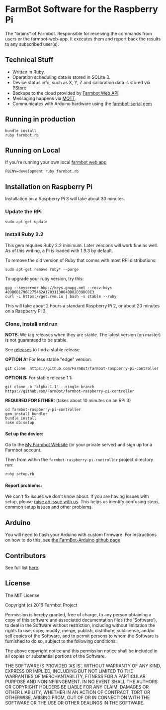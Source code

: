 # FarmBot Software for the Raspberry Pi

The "brains" of Farmbot. Responsible for receiving the commands from users or the farmbot-web-app. It executes them and report back the results to any subscribed user(s).

Technical Stuff
---------------

* Written in Ruby.
* Operation scheduling data is stored in SQLite 3.
* Device status info, such as X, Y, Z and calibration data is stored via [PStore](http://ruby-doc.org/stdlib-1.9.2/libdoc/pstore/rdoc/PStore.html)
* Backups to the cloud provided by [Farmbot Web API](https://github.com/farmbot/farmbot-web-api).
* Messaging happens via [MQTT](http://mqtt.org/).
* Communicates with Arduino hardware using the [farmbot-serial gem](https://github.com/FarmBot/farmbot-serial)

Running in production
---------------------

```
bundle install
ruby farmbot.rb
```


Running on Local
----------------

If you're running your own local [farmbot web app](https://github.com/farmbot/farmbot-web-app)

`FBENV=development ruby farmbot.rb`


Installation on Raspberry Pi
----------------------------

Installation on a Raspberry Pi 3 will take about 30 minutes.

### Update the RPi

```
sudo apt-get update
```

### Install Ruby 2.2

This gem requires Ruby 2.2 minimum. Later versions will work fine as well. As of this writing, a Pi is loaded with 1.9.3 by default.

To remove the old version of Ruby that comes with most RPi distributions:

```
sudo apt-get remove ruby* --purge
```

To upgrade your ruby version, try this:

```
gpg --keyserver hkp://keys.gnupg.net --recv-keys 409B6B1796C275462A1703113804BB82D39DC0E3
curl -L https://get.rvm.io | bash -s stable --ruby
```

This will take about 2 hours a standard Raspberry Pi 2, or about 20 minutes on a Raspberry Pi 3.

### Clone, install and run

**NOTE:** We tag releases when they are stable. The latest version (on master) is not guaranteed to be stable.

See [releases](https://github.com/FarmBot/farmbot-raspberry-pi-controller/releases) to find a stable release.

**OPTION A:** For less stable "edge" version:

```
git clone  https://github.com/FarmBot/farmbot-raspberry-pi-controller
```

**OPTION B:** For stable release 1.1:

```
git clone -b 'alpha-1.1' --single-branch  https://github.com/FarmBot/farmbot-raspberry-pi-controller
```

**REQUIRED FOR EITHER:** (takes about 10 minutes on an RPi 3)

```
cd farmbot-raspberry-pi-controller
gem install bundler
bundle install
rake db:setup
```

#### Set up the device:

Go to the [My Farmbot Website](http://my.farmbot.io) (or your private server) and sign up for a Farmbot account.

Then from within the `farmbot-raspberry-pi-controller` project directory run:

```bash
ruby setup.rb
```

#### Report problems:

We can't fix issues we don't know about. If you are having issues with setup, please [raise an issue with us](https://github.com/FarmBot/farmbot-raspberry-pi-controller/issues/new). This helps us identify confusing steps, common setup issues and other problems.

Arduino
-------

You will need to flash your Arduino with custom firmware. For instructions on how to do this, see [the FarmBot-Arduino github page](https://github.com/FarmBot/farmbot-arduino-firmware)

Contributors
-------

See full list [here](https://github.com/FarmBot/farmbot-raspberry-pi-controller/graphs/contributors).

License
-------

The MIT License

Copyright (c) 2016 Farmbot Project

Permission is hereby granted, free of charge, to any person obtaining
a copy of this software and associated documentation files (the
'Software'), to deal in the Software without restriction, including
without limitation the rights to use, copy, modify, merge, publish,
distribute, sublicense, and/or sell copies of the Software, and to
permit persons to whom the Software is furnished to do so, subject to
the following conditions:

The above copyright notice and this permission notice shall be
included in all copies or substantial portions of the Software.

THE SOFTWARE IS PROVIDED 'AS IS', WITHOUT WARRANTY OF ANY KIND,
EXPRESS OR IMPLIED, INCLUDING BUT NOT LIMITED TO THE WARRANTIES OF
MERCHANTABILITY, FITNESS FOR A PARTICULAR PURPOSE AND NONINFRINGEMENT.
IN NO EVENT SHALL THE AUTHORS OR COPYRIGHT HOLDERS BE LIABLE FOR ANY
CLAIM, DAMAGES OR OTHER LIABILITY, WHETHER IN AN ACTION OF CONTRACT,
TORT OR OTHERWISE, ARISING FROM, OUT OF OR IN CONNECTION WITH THE
SOFTWARE OR THE USE OR OTHER DEALINGS IN THE SOFTWARE.
